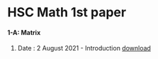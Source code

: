 # HSC Math 1st paper

#### 1-A: Matrix
1. Date : 2 August 2021 - Introduction [download](https://riadhassan.com)
